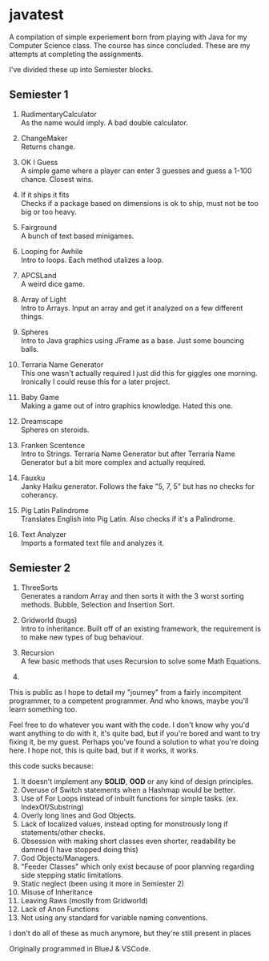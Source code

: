 # javatest
A compilation of simple experiement born from playing with Java for my Computer Science class. The course has since concluded. These are my attempts at completing the assignments.  

I've divided these up into Semiester blocks.  

## Semiester 1
1. RudimentaryCalculator  
As the name would imply. A bad double calculator.  
  
2. ChangeMaker  
Returns change.  
  
3. OK I Guess  
A simple game where a player can enter 3 guesses and guess a 1-100 chance. Closest wins.  
  
4. If it ships it fits  
Checks if a package based on dimensions is ok to ship, must not be too big or too heavy.  
  
5. Fairground  
A bunch of text based minigames.  
  
6. Looping for Awhile  
Intro to loops. Each method utalizes a loop.  
  
7. APCSLand  
A weird dice game.  
  
8. Array of Light  
Intro to Arrays. Input an array and get it analyzed on a few different things.  
  
9. Spheres  
Intro to Java graphics using JFrame as a base. Just some bouncing balls.  
  
10. Terraria Name Generator  
This one wasn't actually required I just did this for giggles one morning. Ironically I could reuse this for a later project.  
  
11. Baby Game  
Making a game out of intro graphics knowledge. Hated this one.  
  
12. Dreamscape  
Spheres on steroids.  
  
13. Franken Scentence  
Intro to Strings. Terraria Name Generator but after Terraria Name Generator but a bit more complex and actually required.  
  
14. Fauxku  
Janky Haiku generator. Follows the fake "5, 7, 5" but has no checks for coherancy.  
  
15. Pig Latin Palindrome  
Translates English into Pig Latin. Also checks if it's a Palindrome.  
  
16. Text Analyzer  
Imports a formated text file and analyzes it.  
  
## Semiester 2
1. ThreeSorts  
Generates a random Array and then sorts it with the 3 worst sorting methods. Bubble, Selection and Insertion Sort.  
  
2. Gridworld (bugs)  
Intro to inheritance. Built off of an existing framework, the requirement is to make new types of bug behaviour.  
  
3. Recursion  
A few basic methods that uses Recursion to solve some Math Equations.  
  
4. 

This is public as I hope to detail my "journey" from a fairly incompitent programmer, to a competent programmer. And who knows, maybe you'll learn something too.  

Feel free to do whatever you want with the code. I don't know why you'd want anything to do with it, it's quite bad, but if you're bored and want to try fixing it, be my guest. Perhaps you've found a solution to what you're doing here. I hope not, this is quite bad, but if it works, it works.  

this code sucks because:
1. It doesn't implement any __SOLID__, __OOD__ or any kind of design principles.
2. Overuse of Switch statements when a Hashmap would be better.
3. Use of For Loops instead of inbuilt functions for simple tasks. (ex. IndexOf/Substring)
4. Overly long lines and God Objects.
5. Lack of localized values, instead opting for monstrously long if statements/other checks.
6. Obsession with making short classes even shorter, readability be damned (I have stopped doing this)
7. God Objects/Managers.
8. "Feeder Classes" which only exist because of poor planning regarding side stepping static limitations.
9. Static neglect (been using it more in Semiester 2)
10. Misuse of Inheritance
11. Leaving Raws (mostly from Gridworld)
12. Lack of Anon Functions
13. Not using any standard for variable naming conventions.

I don't do all of these as much anymore, but they're still present in places  

Originally programmed in BlueJ & VSCode.
